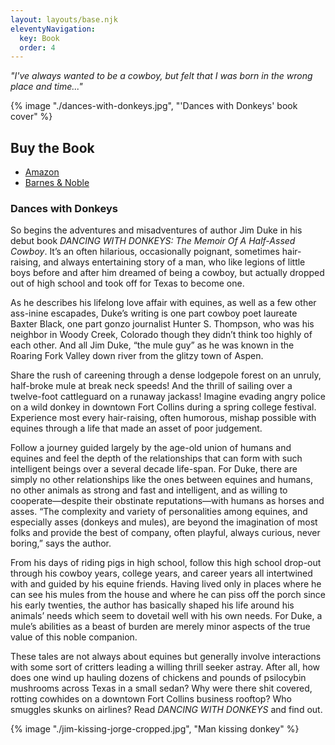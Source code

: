 ```yaml
---
layout: layouts/base.njk
eleventyNavigation:
  key: Book
  order: 4
---
```

*"I've always wanted to be a cowboy, but felt that I was born in the wrong place and time..."*

{% image "./dances-with-donkeys.jpg", "'Dances with Donkeys' book cover" %}

## Buy the Book

- <a href="https://www.amazon.com/dp/B0C4BQZF9V" target="_blank">Amazon</a>
- <a href="https://www.barnesandnoble.com/w/dances-with-donkeys-jim-duke/1143600981" target="_blank">Barnes & Noble</a>

### Dances with Donkeys

So begins the adventures and misadventures of author Jim Duke in his debut book *DANCING WITH DONKEYS: The Memoir Of A Half-Assed Cowboy*. It’s an often hilarious, occasionally poignant, sometimes hair-raising, and always entertaining story of a man, who like legions of little boys before and after him dreamed of being a cowboy, but actually dropped out of high school and took off for Texas to become one.

As he describes his lifelong love affair with equines, as well as a few other ass-inine escapades, Duke’s writing is one part cowboy poet laureate Baxter Black, one part gonzo journalist Hunter S. Thompson, who was his neighbor in Woody Creek, Colorado though they didn’t think too highly of each other. And all Jim Duke, “the mule guy” as he was known in the Roaring Fork Valley down river from the glitzy town of Aspen. 

Share the rush of careening through a dense lodgepole forest on an unruly, half-broke mule at break neck speeds! And the thrill of sailing over a twelve-foot cattleguard on a runaway jackass! Imagine evading angry police on a wild donkey in downtown Fort Collins during a spring college festival. Experience most every hair-raising, often humorous, mishap possible with equines through a life that made an asset of poor judgement.

Follow a journey guided largely by the age-old union of humans and equines and feel the depth of the relationships that can form with such intelligent beings over a several decade life-span. For Duke, there are simply no other relationships like the ones between equines and humans, no other animals as strong and fast and intelligent, and as willing to cooperate—despite their obstinate reputations—with humans as horses and asses. “The complexity and variety of personalities among equines, and especially asses (donkeys and mules), are beyond the imagination of most folks and provide the best of company, often playful, always curious, never boring,” says the author.

From his days of riding pigs in high school, follow this high school drop-out through his cowboy years, college years, and career years all intertwined with and guided by his equine friends. Having lived only in places where he can see his mules from the house and where he can piss off the porch since his early twenties, the author has basically shaped his life around his animals’ needs which seem to dovetail well with his own needs. For Duke, a mule’s abilities as a beast of burden are merely minor aspects of the true value of this noble companion.

These tales are not always about equines but generally involve interactions with some sort of critters leading a willing thrill seeker astray. After all, how does one wind up hauling dozens of chickens and pounds of psilocybin mushrooms across Texas in a small sedan? Why were there shit covered, rotting cowhides on a downtown Fort Collins business rooftop? Who smuggles skunks on airlines? Read *DANCING WITH DONKEYS* and find out.

{% image "./jim-kissing-jorge-cropped.jpg", "Man kissing donkey" %}